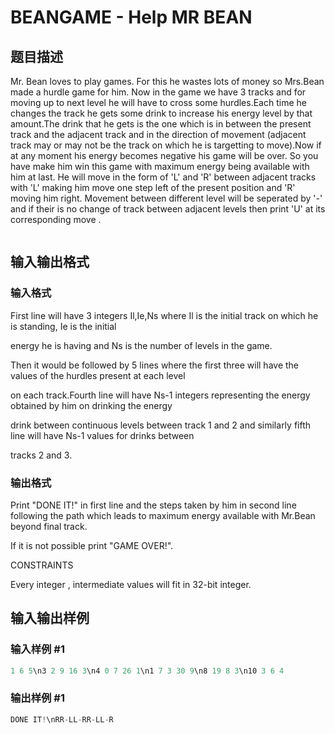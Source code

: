 # BEANGAME - Help MR BEAN

## 题目描述

Mr. Bean loves to play games. For this he wastes lots of money so Mrs.Bean made a hurdle game for him. Now in the game we have 3 tracks and for moving up to next level he will have to cross some hurdles.Each time he changes the track he gets some drink to increase his energy level by that amount.The drink that he gets is the one which is in between the present track and the adjacent track and in the direction of movement (adjacent track may or may not be the track on which he is targetting to move).Now if at any moment his energy becomes negative his game will be over. So you have make him win this game with maximum energy being available with him at last. He will move in the form of 'L' and 'R' between adjacent tracks with 'L' making him move one step left of the present position and 'R' moving him right. Movement between different level will be seperated by '-' and if their is no change of track between adjacent levels then print 'U' at its corresponding move .

```

```

## 输入输出格式

### 输入格式

First line will have 3 integers Il,Ie,Ns where Il is the initial track on which he is standing, Ie is the initial

energy he is having and Ns is the number of levels in the game.

Then it would be followed by 5 lines where the first three will have the values of the hurdles present at each level

on each track.Fourth line will have Ns-1 integers representing the energy obtained by him on drinking the energy

drink between continuous levels between track 1 and 2 and similarly fifth line will have Ns-1 values for drinks between

tracks 2 and 3.

### 输出格式

Print "DONE IT!" in first line and the steps taken by him in second line following the path which leads to maximum energy available with Mr.Bean beyond final track.

If it is not possible print "GAME OVER!".

CONSTRAINTS

Every integer , intermediate values will fit in 32-bit integer.

## 输入输出样例

### 输入样例 #1

```cpp
1 6 5\n3 2 9 16 3\n4 0 7 26 1\n1 7 3 30 9\n8 19 8 3\n10 3 6 4
```


### 输出样例 #1

```cpp
DONE IT!\nRR-LL-RR-LL-R
```


